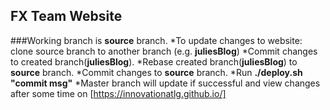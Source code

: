 ## FX Team Website

###Working branch is **source** branch.
*To update changes to website: clone source branch to another branch (e.g. **juliesBlog**)
*Commit changes to created branch(**juliesBlog**). 
*Rebase created branch(**juliesBlog**) to **source** branch.
*Commit changes to **source** branch.
*Run **./deploy.sh "commit msg"**
*Master branch will update if successful and view changes after some time on [https://innovationatlg.github.io/]
